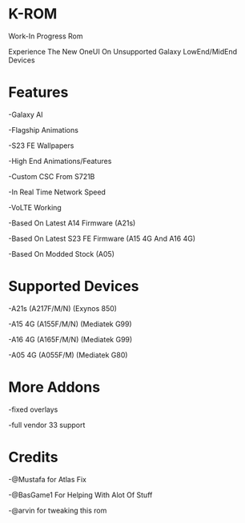 # K-ROM
Work-In Progress Rom

Experience The New OneUI On Unsupported Galaxy LowEnd/MidEnd Devices

# Features
-Galaxy AI

-Flagship Animations

-S23 FE Wallpapers

-High End Animations/Features

-Custom CSC From S721B

-In Real Time Network Speed

-VoLTE Working

-Based On Latest A14 Firmware (A21s)

-Based On Latest S23 FE Firmware 
(A15 4G And A16 4G)

-Based On Modded Stock (A05)


# Supported Devices
-A21s (A217F/M/N) (Exynos 850)

-A15 4G (A155F/M/N) (Mediatek G99)

-A16 4G (A165F/M/N) (Mediatek G99)

-A05 4G (A055F/M) (Mediatek G80)

# More Addons

-fixed overlays

-full vendor 33 support

# Credits

-@Mustafa for Atlas Fix

-@BasGame1 For Helping With Alot Of Stuff

-@arvin for tweaking this rom
